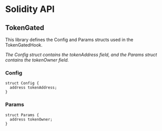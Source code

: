 # Solidity API

## TokenGated

This library defines the Config and Params structs used in the TokenGatedHook.

_The Config struct contains the tokenAddress field, and the Params struct contains the tokenOwner field._

### Config

```solidity
struct Config {
  address tokenAddress;
}
```

### Params

```solidity
struct Params {
  address tokenOwner;
}
```

